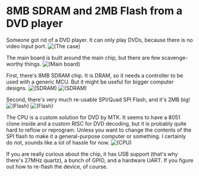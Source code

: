 # 8MB SDRAM and 2MB Flash from a DVD player


Someone got rid of a DVD player. It can only play DVDs, because there is no video input port.
![(The case)](01_dvd.jpg)

The main board is built around the main chip, but there are few scavenge-worthy things.
![(Main board)](02_main.jpg)

First, there's 8MB SDRAM chip. It is DRAM, so it needs a controller to be used with a generic MCU. But it might be useful for bigger computer designs.
![(SDRAM)](03_ram.jpg)
![(SDRAM)](07_ram_pin.png)

Second, there's very much re-usable SPI/Quad SPI Flash, and it's 2MB big!
![(Flash)](04_flash.jpg)
![(Flash)](06_rom_pin.png)


The CPU is a custom solution for DVD by MTK. It seems to have a 8051 clone inside and a custom RISC for DVD decoding, but it is probably quite hard to reflow or reprogram. Unless you want to change the contents of the SPI flash to make it a general-purpose computer or something. I certainly do not, sounds like a lot of hassle for now.
![(CPU)](05_cpu.jpg)

If you are really curious about the chip, it has USB support (that's why there's 27MHz quartz), a bunch of GPIO, and a hardware UART. If you figure out how to re-flash the device, of course.
